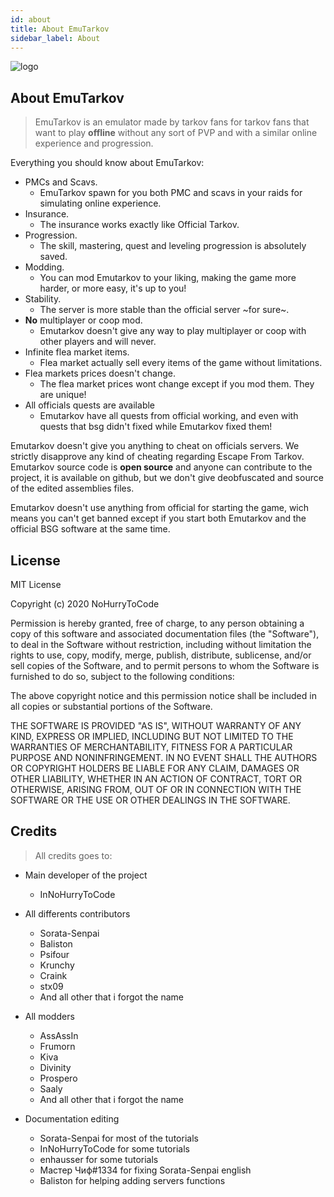 ```yaml
---
id: about
title: About EmuTarkov
sidebar_label: About
---
```

![logo](https://img.funky-emu.net/uploads/221154logo.png)

## About EmuTarkov
> EmuTarkov is an emulator made by tarkov fans for tarkov fans that want to play **offline** without any sort of PVP and with a similar online experience and progression.

Everything you should know about EmuTarkov:

- PMCs and Scavs.
    - EmuTarkov spawn for you both PMC and scavs in your raids for simulating online experience.
- Insurance.
    - The insurance works exactly like Official Tarkov.
- Progression.
    - The skill, mastering, quest and leveling progression is absolutely saved.
- Modding.
    - You can mod Emutarkov to your liking, making the game more harder, or more easy, it's up to you!
- Stability.
    - The server is more stable than the official server ~for sure~.
- **No** multiplayer or coop mod.
    - Emutarkov doesn't give any way to play multiplayer or coop with other players and will never.
- Infinite flea market items.
    - Flea market actually sell every items of the game without limitations.
- Flea markets prices doesn't change.
    - The flea market prices wont change except if you mod them. They are unique!
- All officials quests are available
    - Emutarkov have all quests from official working, and even with quests that bsg didn't fixed while Emutarkov fixed them!

Emutarkov doesn't give you anything to cheat on officials servers. We strictly disapprove any kind of cheating regarding Escape From Tarkov. Emutarkov source code is **open source** and anyone can contribute to the project, it is available on github, but we don't give deobfuscated and source of the edited assemblies files.

Emutarkov doesn't use anything from official for starting the game, wich means you can't get banned except if you start both Emutarkov and the official BSG software at the same time.

## License
MIT License

Copyright (c) 2020 NoHurryToCode

Permission is hereby granted, free of charge, to any person obtaining a copy
of this software and associated documentation files (the "Software"), to deal
in the Software without restriction, including without limitation the rights
to use, copy, modify, merge, publish, distribute, sublicense, and/or sell
copies of the Software, and to permit persons to whom the Software is
furnished to do so, subject to the following conditions:

The above copyright notice and this permission notice shall be included in all
copies or substantial portions of the Software.

THE SOFTWARE IS PROVIDED "AS IS", WITHOUT WARRANTY OF ANY KIND, EXPRESS OR
IMPLIED, INCLUDING BUT NOT LIMITED TO THE WARRANTIES OF MERCHANTABILITY,
FITNESS FOR A PARTICULAR PURPOSE AND NONINFRINGEMENT. IN NO EVENT SHALL THE
AUTHORS OR COPYRIGHT HOLDERS BE LIABLE FOR ANY CLAIM, DAMAGES OR OTHER
LIABILITY, WHETHER IN AN ACTION OF CONTRACT, TORT OR OTHERWISE, ARISING FROM,
OUT OF OR IN CONNECTION WITH THE SOFTWARE OR THE USE OR OTHER DEALINGS IN THE
SOFTWARE.

## Credits
> All credits goes to:

* Main developer of the project
    - InNoHurryToCode

* All differents contributors
    - Sorata-Senpai
    - Baliston
    - Psifour
    - Krunchy
    - Craink
    - stx09
    - And all other that i forgot the name

* All modders
    - AssAssIn
    - Frumorn
    - Kiva
    - Divinity
    - Prospero
    - Saaly
    - And all other that i forgot the name

* Documentation editing
    - Sorata-Senpai for most of the tutorials
    - InNoHurryToCode for some tutorials
    - enhausser for some tutorials
    - Мастер Чиф#1334 for fixing Sorata-Senpai english
    - Baliston for helping adding servers functions

